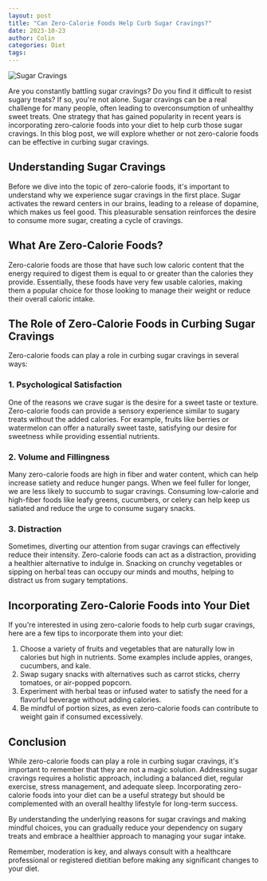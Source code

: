 ```yaml
---
layout: post
title: "Can Zero-Calorie Foods Help Curb Sugar Cravings?"
date: 2023-10-23
author: Colin
categories: Diet
tags: 
---
```


![Sugar Cravings](https://source.unsplash.com/1600x900/?food)

Are you constantly battling sugar cravings? Do you find it difficult to resist sugary treats? If so, you're not alone. Sugar cravings can be a real challenge for many people, often leading to overconsumption of unhealthy sweet treats. One strategy that has gained popularity in recent years is incorporating zero-calorie foods into your diet to help curb those sugar cravings. In this blog post, we will explore whether or not zero-calorie foods can be effective in curbing sugar cravings.

## Understanding Sugar Cravings

Before we dive into the topic of zero-calorie foods, it's important to understand why we experience sugar cravings in the first place. Sugar activates the reward centers in our brains, leading to a release of dopamine, which makes us feel good. This pleasurable sensation reinforces the desire to consume more sugar, creating a cycle of cravings.

## What Are Zero-Calorie Foods?

Zero-calorie foods are those that have such low caloric content that the energy required to digest them is equal to or greater than the calories they provide. Essentially, these foods have very few usable calories, making them a popular choice for those looking to manage their weight or reduce their overall caloric intake.

## The Role of Zero-Calorie Foods in Curbing Sugar Cravings

Zero-calorie foods can play a role in curbing sugar cravings in several ways:

### 1. Psychological Satisfaction

One of the reasons we crave sugar is the desire for a sweet taste or texture. Zero-calorie foods can provide a sensory experience similar to sugary treats without the added calories. For example, fruits like berries or watermelon can offer a naturally sweet taste, satisfying our desire for sweetness while providing essential nutrients.

### 2. Volume and Fillingness

Many zero-calorie foods are high in fiber and water content, which can help increase satiety and reduce hunger pangs. When we feel fuller for longer, we are less likely to succumb to sugar cravings. Consuming low-calorie and high-fiber foods like leafy greens, cucumbers, or celery can help keep us satiated and reduce the urge to consume sugary snacks.

### 3. Distraction

Sometimes, diverting our attention from sugar cravings can effectively reduce their intensity. Zero-calorie foods can act as a distraction, providing a healthier alternative to indulge in. Snacking on crunchy vegetables or sipping on herbal teas can occupy our minds and mouths, helping to distract us from sugary temptations.

## Incorporating Zero-Calorie Foods into Your Diet

If you're interested in using zero-calorie foods to help curb sugar cravings, here are a few tips to incorporate them into your diet:

1. Choose a variety of fruits and vegetables that are naturally low in calories but high in nutrients. Some examples include apples, oranges, cucumbers, and kale.
2. Swap sugary snacks with alternatives such as carrot sticks, cherry tomatoes, or air-popped popcorn.
3. Experiment with herbal teas or infused water to satisfy the need for a flavorful beverage without adding calories.
4. Be mindful of portion sizes, as even zero-calorie foods can contribute to weight gain if consumed excessively.

## Conclusion

While zero-calorie foods can play a role in curbing sugar cravings, it's important to remember that they are not a magic solution. Addressing sugar cravings requires a holistic approach, including a balanced diet, regular exercise, stress management, and adequate sleep. Incorporating zero-calorie foods into your diet can be a useful strategy but should be complemented with an overall healthy lifestyle for long-term success.

By understanding the underlying reasons for sugar cravings and making mindful choices, you can gradually reduce your dependency on sugary treats and embrace a healthier approach to managing your sugar intake.

Remember, moderation is key, and always consult with a healthcare professional or registered dietitian before making any significant changes to your diet.